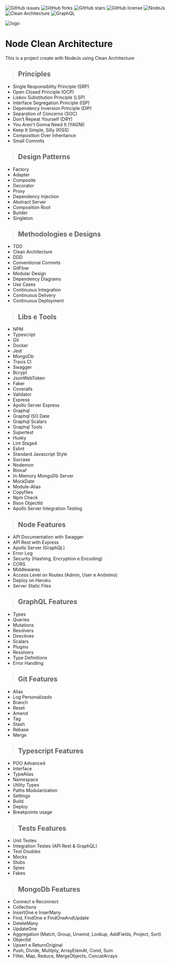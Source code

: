 ![GitHub issues](https://img.shields.io/github/issues/programador404/NodeJs-Apollo-Typegraphql)
![GitHub forks](https://img.shields.io/github/forks/programador404/NodeJs-Apollo-Typegraphql)
![GitHub stars](https://img.shields.io/github/stars/programador404/NodeJs-Apollo-Typegraphql)
![GitHub license](https://img.shields.io/github/license/programador404/NodeJs-Apollo-Typegraphql)
![NodeJs](https://img.shields.io/badge/NodeJs-backend-red)
![Clean Architecture](https://img.shields.io/badge/Clean-Architecture-blue)
![GraphQL](https://img.shields.io/badge/Type-graphql-yellow)

![logo](https://user-images.githubusercontent.com/48457700/137720143-799c4a9f-2a08-4dc3-8adb-ca41b4787d15.png)


# Node Clean Architecture
This is a project create with NodeJs using Clean Architecture

> ## Principles

* Single Responsibility Principle (SRP)
* Open Closed Principle (OCP)
* Liskov Substitution Principle (LSP)
* Interface Segregation Principle (ISP)
* Dependency Inversion Principle (DIP)
* Separation of Concerns (SOC)
* Don't Repeat Yourself (DRY)
* You Aren't Gonna Need It (YAGNI)
* Keep It Simple, Silly (KISS)
* Composition Over Inheritance
* Small Commits

> ## Design Patterns

* Factory
* Adapter
* Composite
* Decorator
* Proxy
* Dependency Injection
* Abstract Server
* Composition Root
* Builder
* Singleton

> ## Methodologies e Designs

* TDD
* Clean Architecture
* DDD
* Conventional Commits
* GitFlow
* Modular Design
* Dependency Diagrams
* Use Cases
* Continuous Integration
* Continuous Delivery
* Continuous Deployment

> ## Libs e Tools

* NPM
* Typescript
* Git
* Docker
* Jest
* MongoDb
* Travis CI
* Swagger
* Bcrypt
* JsonWebToken
* Faker
* Coveralls
* Validator
* Express
* Apollo Server Express
* Graphql
* Graphql ISO Date
* Graphql Scalars
* Graphql Tools
* Supertest
* Husky
* Lint Staged
* Eslint
* Standard Javascript Style
* Sucrase
* Nodemon
* Rimraf
* In-Memory MongoDb Server
* MockDate
* Module-Alias
* Copyfiles
* Npm Check
* Bson ObjectId
* Apollo Server Integration Testing

> ## Node Features

* API Documentation with Swagger
* API Rest with Express
* Apollo Server (GraphQL)
* Error Log
* Security (Hashing, Encryption e Encoding)
* CORS
* Middlewares
* Access Level on Routes (Admin, User e Anônimo)
* Deploy on Heroku
* Server Static Files

> ## GraphQL Features

* Types
* Queries
* Mutations
* Resolvers
* Directives
* Scalars
* Plugins
* Resolvers
* Type Definitions
* Error Handling

> ## Git Features

* Alias
* Log Personalizado
* Branch
* Reset
* Amend
* Tag
* Stash
* Rebase
* Merge

> ## Typescript Features

* POO Advanced
* Interface
* TypeAlias
* Namespace
* Utility Types
* Paths Modularization
* Settings
* Build
* Deploy
* Breakpoints usage

> ## Tests Features

* Unit Testes
* Integration Testes (API Rest & GraphQL)
* Test Doubles
* Mocks
* Stubs
* Spies
* Fakes

> ## MongoDb Features

* Connect e Reconnect
* Collections
* InsertOne e InserMany
* Find, FindOne e FindOneAndUpdate
* DeleteMany
* UpdateOne
* Aggregation (Match, Group, Unwind, Lookup, AddFields, Project, Sort)
* ObjectId
* Upsert e ReturnOriginal
* Push, Divide, Multiply, ArrayElemAt, Cond, Sum
* Filter, Map, Reduce, MergeObjects, ConcatArrays
